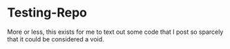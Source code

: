 # Testing-Repo
More or less, this exists for me to text out some code that I post so sparcely that it could be considered a void.
